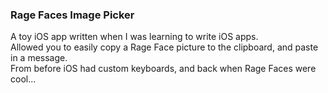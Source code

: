 ### Rage Faces Image Picker

A toy iOS app written when I was learning to write iOS apps.   
Allowed you to easily copy a Rage Face picture to the clipboard, and paste in a message.  
From before iOS had custom keyboards, and back when Rage Faces were cool... 
